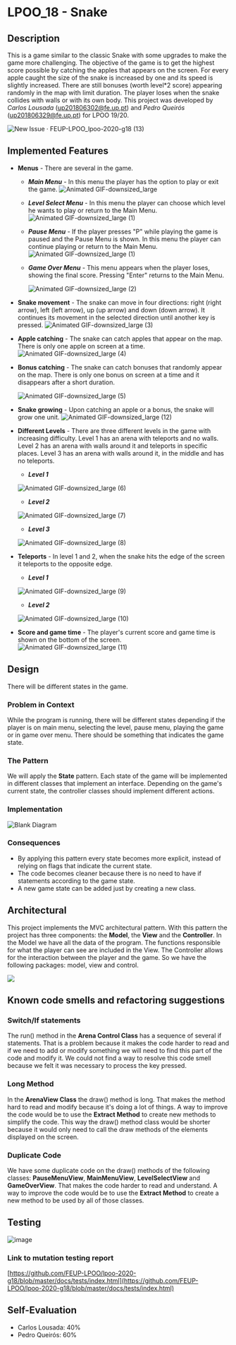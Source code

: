 
# LPOO_18 - Snake

##   Description
This is a game similar to the classic Snake with some upgrades to make the game more challenging.
The objective of the game is to get the highest score possible by catching the apples that appears on the screen. For every apple caught the size of the snake is increased by one and its speed is slightly increased. There are still bonuses (worth level*2 score) appearing randomly in the map with limit duration. The player loses when the snake collides with walls or with its own body.
This project was developed by _Carlos Lousada_ (up201806302@fe.up.pt) and _Pedro Queirós_ (up201806329@fe.up.pt) for LPOO 19/20.

![New Issue · FEUP-LPOO_lpoo-2020-g18 (13)](https://user-images.githubusercontent.com/61288593/83360104-9df88600-a376-11ea-8a30-4bce24da9662.gif)

## Implemented Features
- **Menus** - There are several in the game.
	- ***Main Menu*** - In this menu the player has the option to play or exit the game.
	![Animated GIF-downsized_large](https://user-images.githubusercontent.com/61288593/83355964-b2c72080-a35a-11ea-901e-b9dad9eb4332.gif)

	- ***Level Select Menu*** - In this menu the player can choose which level he wants to play or return to the Main Menu.
	![Animated GIF-downsized_large (1)](https://user-images.githubusercontent.com/61288593/83355358-fd469e00-a356-11ea-9379-e5276bf7f8ce.gif)
	- ***Pause Menu*** - If the player presses "P" while playing the game is paused and the Pause Menu is shown. In this menu the player can continue playing or return to the Main Menu. 	![Animated GIF-downsized_large (1)](https://user-images.githubusercontent.com/61288593/83356014-16514e00-a35b-11ea-9d43-9f44bce12f1a.gif)
	- ***Game Over Menu*** - This menu appears when the player loses, showing the final score. Pressing "Enter" returns to the Main Menu.

		![Animated GIF-downsized_large (2)](https://user-images.githubusercontent.com/61288593/83356063-5b758000-a35b-11ea-88a2-e68ffac8bdf8.gif)

- **Snake movement** -  The snake can move in four directions: right (right arrow), left (left arrow), up (up arrow) and down (down arrow). It continues its movement in the selected direction until another key is pressed.
![Animated GIF-downsized_large (3)](https://user-images.githubusercontent.com/61288593/83356088-9972a400-a35b-11ea-8db6-0c05475779ab.gif)
- **Apple catching** - The snake can catch apples that appear on the map. There is only one apple on screen at a time. 
![Animated GIF-downsized_large (4)](https://user-images.githubusercontent.com/61288593/83356140-ddfe3f80-a35b-11ea-95be-ae2bc963aa38.gif)
- **Bonus catching** - The snake can catch bonuses that randomly appear on the map. There is only one bonus on screen at a time and it disappears after a short duration.

	![Animated GIF-downsized_large (5)](https://user-images.githubusercontent.com/61288593/83356206-5e24a500-a35c-11ea-8206-f96d33142881.gif)
- **Snake growing** - Upon catching an apple or a bonus, the snake will grow one unit.
![Animated GIF-downsized_large (12)](https://user-images.githubusercontent.com/61288593/83360725-7952dd00-a37b-11ea-84a6-4e7640dc1656.gif)
- **Different Levels** - There are three different levels in the game with increasing difficulty. Level 1 has an arena with teleports and no walls. Level 2 has an arena with walls around it and teleports in specific places. Level 3 has an arena with walls around it, in the middle and has no teleports.
	- ***Level 1***

	![Animated GIF-downsized_large (6)](https://user-images.githubusercontent.com/61288593/83356271-f9b61580-a35c-11ea-89d8-467cc2330664.gif)
	- ***Level 2***

	![Animated GIF-downsized_large (7)](https://user-images.githubusercontent.com/61288593/83356308-43066500-a35d-11ea-9bcc-383f142fcfdd.gif)
	- ***Level 3***

	![Animated GIF-downsized_large (8)](https://user-images.githubusercontent.com/61288593/83356349-94165900-a35d-11ea-8c69-74c317b393f5.gif)
- **Teleports** - In level 1 and 2, when the snake hits the edge of the screen it teleports to the opposite edge.   
	- ***Level 1***

	![Animated GIF-downsized_large (9)](https://user-images.githubusercontent.com/61288593/83356566-e99f3580-a35e-11ea-89ba-37b18fd5646e.gif)
	- ***Level 2***

	![Animated GIF-downsized_large (10)](https://user-images.githubusercontent.com/61288593/83356739-f07a7800-a35f-11ea-832d-fa30a1f544f6.gif)

- **Score and game time** - The player's current score and game time is shown on the bottom of the screen.
![Animated GIF-downsized_large (11)](https://user-images.githubusercontent.com/61288593/83360243-c03ed380-a377-11ea-981c-3fb270713596.gif)
## Design
There will be different states in the game.
### Problem in Context
While the program is running, there will be different states depending if the player is on main menu, selecting the level, pause menu, playing the game or in game over menu. There should be something that indicates the game state.

### The Pattern
We will apply the **State** pattern. Each state of the game will be implemented in different classes that implement an interface. Depending on the game's current state, the controller classes should implement different actions.
### Implementation
 ![Blank Diagram](https://user-images.githubusercontent.com/61288593/83359606-34c34380-a373-11ea-80f5-c967d19fe786.jpeg)

### Consequences
- By applying this pattern every state becomes more explicit, instead of relying on flags that indicate the current state.
- The code becomes cleaner because there is no need to have if statements according to the game state.
- A new game state can be added just by creating a new class.

## Architectural  
This project implements the MVC architectural pattern. With this pattern the project has three components: the **Model**, the **View** and the **Controller**. In the Model we have all the data of the program. The functions responsible for what the player can see are included in the View. The Controller allows for the interaction between the player and the game. So we have the following packages: model, view and control.

[![](https://mermaid.ink/img/eyJjb2RlIjoiZ3JhcGggVERcbiAgQVtDb250cm9sXSAtLT4gfHJlbmRlcnN8IEMoVmlldylcbiAgQ1tWaWV3XSAtLT4gfGFjdGlvbnN8IEEoQ29udHJvbClcbiAgQ1tWaWV3XSAtLT4gfGRpc3BsYXlzfCBCKE1vZGVsKVxuICBBW0NvbnRyb2xdIC0tPnxtYW5pcHVsYXRlc3wgQihNb2RlbClcblxuXG5cdFx0IiwibWVybWFpZCI6eyJ0aGVtZSI6ImRlZmF1bHQifSwidXBkYXRlRWRpdG9yIjpmYWxzZX0)](https://mermaid-js.github.io/mermaid-live-editor/#/edit/eyJjb2RlIjoiZ3JhcGggVERcbiAgQVtDb250cm9sXSAtLT4gfHJlbmRlcnN8IEMoVmlldylcbiAgQ1tWaWV3XSAtLT4gfGFjdGlvbnN8IEEoQ29udHJvbClcbiAgQ1tWaWV3XSAtLT4gfGRpc3BsYXlzfCBCKE1vZGVsKVxuICBBW0NvbnRyb2xdIC0tPnxtYW5pcHVsYXRlc3wgQihNb2RlbClcblxuXG5cdFx0IiwibWVybWFpZCI6eyJ0aGVtZSI6ImRlZmF1bHQifSwidXBkYXRlRWRpdG9yIjpmYWxzZX0)     

## Known code smells and refactoring suggestions
### Switch/If statements
The run() method in the **Arena Control Class** has a sequence of several if statements. That is a problem because it makes the code harder to read and if we need to add or modify something we will need to find this part of the code and modify it.
We could not find a way to resolve this code smell because we felt it was necessary to process the key pressed. 

### Long Method
In the **ArenaView Class** the draw() method is long. That makes the method hard to read and modify because it's doing a lot of things.
A way to improve the code would be to use the **Extract Method** to create new methods to simplify the code. This way the draw() method class would be shorter because it would only need to call the draw methods of the elements displayed on the screen.

### Duplicate Code
We have some duplicate code on the draw() methods of the following classes: **PauseMenuView**, **MainMenuView**, **LevelSelectView** and **GameOverView**. That makes the code harder to read and understand.
A way to improve the code would be to use the **Extract Method** to create a new method to be used by all of those classes.

## Testing
![image](https://user-images.githubusercontent.com/61288593/83359802-786a7d00-a374-11ea-9d4e-1593799e2b0e.png)


### Link to mutation testing report
[https://github.com/FEUP-LPOO/lpoo-2020-g18/blob/master/docs/tests/index.html](https://github.com/FEUP-LPOO/lpoo-2020-g18/blob/master/docs/tests/index.html)

## Self-Evaluation
- Carlos Lousada: 40%
- Pedro Queirós: 60%